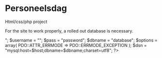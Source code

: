 # Personeelsdag
 Html/css/php project

For the site to work properly, a rolled out database is necessary.

<?php

$host = "<IP-adress>";
$username = "<username>";
$pass = "password";
$dbname = "database";
$options = array(
    PDO::ATTR_ERRMODE => PDO::ERRMODE_EXCEPTION
);
$dsn = "mysql:host=$host;dbname=$dbname;charset=utf8";

?>
